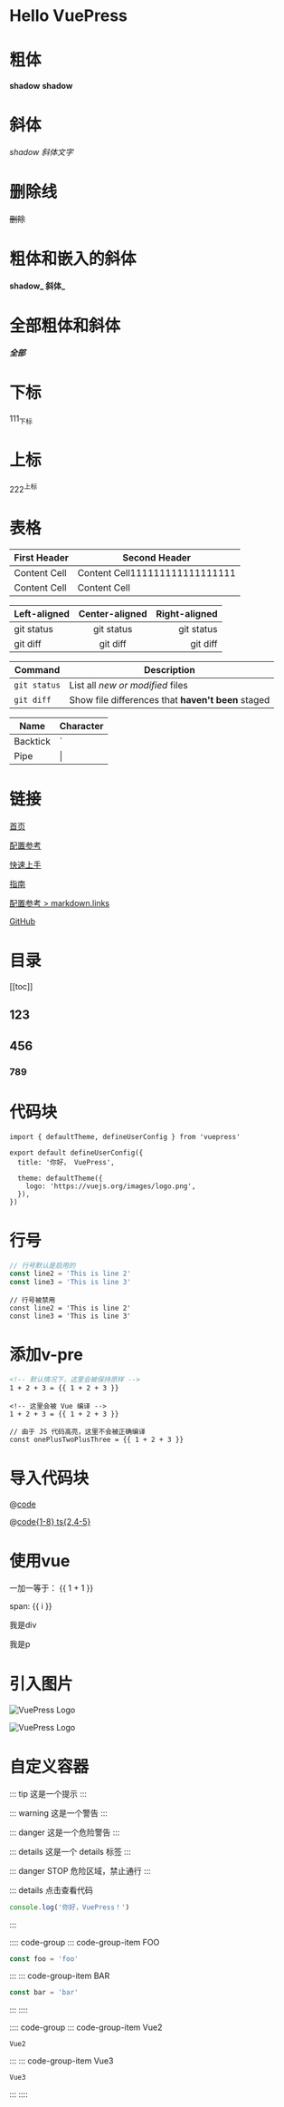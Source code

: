 # Hello VuePress

# 粗体
**shadow**
__shadow__

# 斜体
*shadow*
_斜体文字_

# 删除线
~~删除~~

# 粗体和嵌入的斜体
**shadow_ 斜体_**

# 全部粗体和斜体
***全部***

# 下标
111<sub>下标</sub>

# 上标
222<sup>上标</sup>

# 表格
| First Header  | Second Header |
| --- | --- |
| Content Cell  | Content Cell111111111111111111  |
| Content Cell  | Content Cell  |

| Left-aligned | Center-aligned | Right-aligned |
| :---         |     :---:      |          ---: |
| git status   | git status     | git status    |
| git diff     | git diff       | git diff      |

| Command | Description |
| --- | --- |
| `git status` | List all *new or modified* files |
| `git diff` | Show file differences that **haven't been** staged |

| Name     | Character |
| ---      | ---       |
| Backtick | `         |
| Pipe     | \|        |

# 链接
<!-- 相对路径 -->
[首页](../README.md)

[配置参考](../reference/config.md)

[快速上手](./getting-started.md)

<!-- 绝对路径 -->
[指南](/zh/guide/README.md)

[配置参考 > markdown.links](/zh/reference/config.md#links)

<!-- URL -->
[GitHub](https://github.com)

# 目录
[[toc]]
## 123
## 456
### 789

# 代码块
```ts{1,6-8}
import { defaultTheme, defineUserConfig } from 'vuepress'

export default defineUserConfig({
  title: '你好， VuePress',

  theme: defaultTheme({
    logo: 'https://vuejs.org/images/logo.png',
  }),
})
```

# 行号
```ts
// 行号默认是启用的
const line2 = 'This is line 2'
const line3 = 'This is line 3'
```

```ts:no-line-numbers
// 行号被禁用
const line2 = 'This is line 2'
const line3 = 'This is line 3'
```

# 添加v-pre
```md
<!-- 默认情况下，这里会被保持原样 -->
1 + 2 + 3 = {{ 1 + 2 + 3 }}
```

```md:no-v-pre
<!-- 这里会被 Vue 编译 -->
1 + 2 + 3 = {{ 1 + 2 + 3 }}
```

```js:no-v-pre
// 由于 JS 代码高亮，这里不会被正确编译
const onePlusTwoPlusThree = {{ 1 + 2 + 3 }}
```

# 导入代码块
<!-- 最简单的语法 -->
@[code](./.vuepress/config.ts)

@[code{1-8} ts{2,4-5}](@vuepress/config.ts)

# 使用vue
一加一等于： {{ 1 + 1 }}

<span v-for="i in 3"> span: {{ i }} </span>
<div>我是div</div>
<p>我是p</p>

# 引入图片
![VuePress Logo](/1webp.webp)

![VuePress Logo](@image/11.webp)

# 自定义容器
::: tip
这是一个提示
:::

::: warning
这是一个警告
:::

::: danger
这是一个危险警告
:::

::: details
这是一个 details 标签
:::

::: danger STOP
危险区域，禁止通行
:::

::: details 点击查看代码
```js
console.log('你好，VuePress！')
```
:::

:::: code-group
::: code-group-item FOO
```js
const foo = 'foo'
```
:::
::: code-group-item BAR
```js
const bar = 'bar'
```
:::
::::

:::: code-group
::: code-group-item Vue2
```vue
Vue2
```
:::
::: code-group-item Vue3
```vue
Vue3
```
:::
::::
